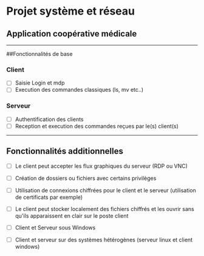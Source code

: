 # Projet système et réseau
## Application coopérative médicale

***

##Fonctionnalités de base

### Client
- [ ] Saisie Login et mdp
- [ ] Execution des commandes classiques (ls, mv etc..)

### Serveur
- [ ] Authentification des clients
- [ ] Reception et execution des commandes reçues par le(s) client(s)

***

## Fonctionnalités additionnelles
- [ ] Le client peut accepter les flux graphiques du serveur (RDP ou VNC)
- [ ] Création de dossiers ou fichiers avec certains privilèges
- [ ] Utilisation de connexions chiffrées pour le client et le serveur (utilisation de certificats par exemple)
- [ ] Le client peut stocker localement des fichiers chiffrés et les ouvrir sans qu'ils apparaissent en clair sur le poste client
- [ ] Client et Serveur sous Windows
- [ ] Client et serveur sur des systèmes hétérogènes (serveur linux et client windows)

